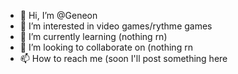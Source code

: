 - 👋 Hi, I’m @Geneon
- 👀 I’m interested in video games/rythme games 
- 🌱 I’m currently learning (nothing rn)
- 💞️ I’m looking to collaborate on (nothing rn
- 📫 How to reach me (soon I'll post something here

<!---
Geneon/Geneon is a ✨ special ✨ repository because its `README.md` (this file) appears on your GitHub profile.
You can click the Preview link to take a look at your changes.
--->
